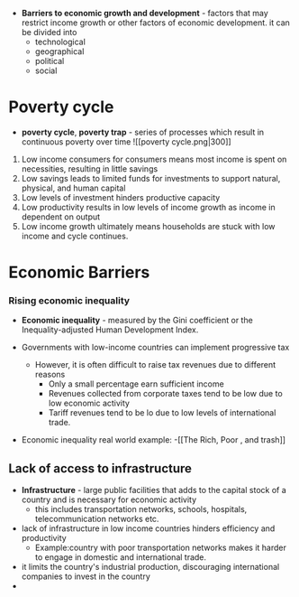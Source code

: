 - **Barriers to economic growth and development** - factors that may restrict income growth or other factors of economic development. it can be divided into
	- technological
	- geographical
	- political
	- social 
# Poverty cycle 
- **poverty cycle**, **poverty trap** - series of processes which result in continuous poverty over time
![[poverty cycle.png|300]]
1. Low income consumers for consumers means most income is spent on necessities, resulting in little savings
2. Low savings leads to limited funds for investments to support natural, physical, and human capital
3. Low levels of investment hinders productive capacity 
4. Low productivity results in low levels of income growth as income in dependent on output
5. Low income growth ultimately means households are stuck with low income and cycle continues. 
# Economic Barriers
### Rising economic inequality
- **Economic inequality** - measured by the Gini coefficient or the Inequality-adjusted Human Development Index. 
- Governments with low-income countries can implement progressive tax 
	- However, it is often difficult to raise tax revenues due to different reasons
		- Only a small percentage earn sufficient income
		- Revenues collected from corporate taxes tend to be low due to low economic activity
		- Tariff revenues tend to be lo due to low levels of international trade.

- Economic inequality real world example:
	-[[The Rich, Poor , and trash]]
## Lack of access to infrastructure 
- **Infrastructure** - large public facilities that adds to the capital stock of a country and is necessary for economic activity
	- this includes transportation networks, schools, hospitals, telecommunication networks etc.
- lack of infrastructure in low income countries hinders efficiency and productivity 
	- Example:country with poor transportation networks makes it harder to engage in domestic and international trade. 
- it limits the country's industrial production, discouraging international companies to invest in the country 
- 
